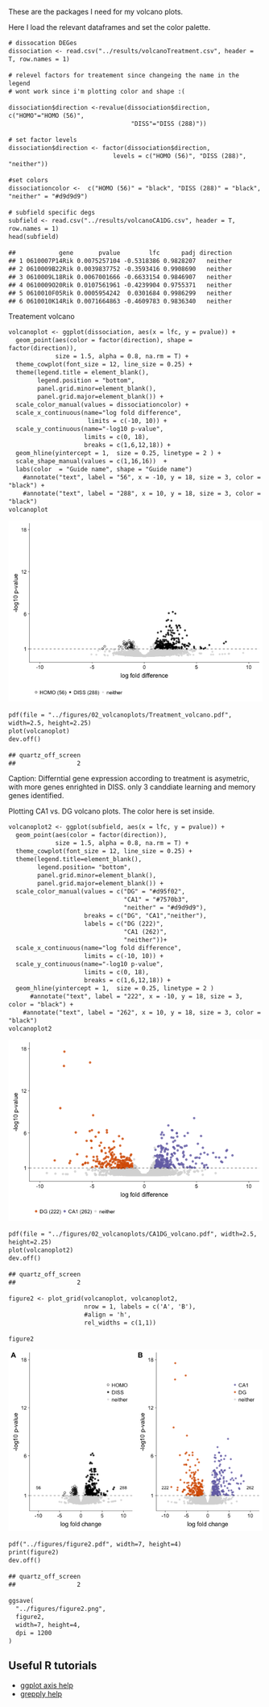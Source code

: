 These are the packages I need for my volcano plots.

Here I load the relevant dataframes and set the color palette.

    # dissocation DEGes
    dissociation <- read.csv("../results/volcanoTreatment.csv", header = T, row.names = 1)

    # relevel factors for treatement since changeing the name in the legend
    # wont work since i'm plotting color and shape :(

    dissociation$direction <-revalue(dissociation$direction, c("HOMO"="HOMO (56)", 
                                      "DISS"="DISS (288)"))

    # set factor levels
    dissociation$direction <- factor(dissociation$direction,
                                 levels = c("HOMO (56)", "DISS (288)", "neither"))

    #set colors
    dissociationcolor <-  c("HOMO (56)" = "black", "DISS (288)" = "black", "neither" = "#d9d9d9")

    # subfield specific degs
    subfield <- read.csv("../results/volcanoCA1DG.csv", header = T, row.names = 1)
    head(subfield)

    ##            gene       pvalue        lfc      padj direction
    ## 1 0610007P14Rik 0.0075257104 -0.5318386 0.9828207   neither
    ## 2 0610009B22Rik 0.0039837752 -0.3593416 0.9908690   neither
    ## 3 0610009L18Rik 0.0067001666 -0.6633154 0.9846907   neither
    ## 4 0610009O20Rik 0.0107561961 -0.4239904 0.9755371   neither
    ## 5 0610010F05Rik 0.0005954242  0.0301684 0.9986299   neither
    ## 6 0610010K14Rik 0.0071664863 -0.4609783 0.9836340   neither

Treatement volcano

    volcanoplot <- ggplot(dissociation, aes(x = lfc, y = pvalue)) + 
      geom_point(aes(color = factor(direction), shape = factor(direction)), 
                 size = 1.5, alpha = 0.8, na.rm = T) + 
      theme_cowplot(font_size = 12, line_size = 0.25) +
      theme(legend.title = element_blank(),
            legend.position = "bottom",
            panel.grid.minor=element_blank(),
            panel.grid.major=element_blank()) +
      scale_color_manual(values = dissociationcolor) +
      scale_x_continuous(name="log fold difference",
                          limits = c(-10, 10)) +
      scale_y_continuous(name="-log10 p-value",
                         limits = c(0, 18),
                         breaks = c(1,6,12,18)) +
      geom_hline(yintercept = 1,  size = 0.25, linetype = 2 ) + 
      scale_shape_manual(values = c(1,16,16))  +
      labs(color  = "Guide name", shape = "Guide name")
        #annotate("text", label = "56", x = -10, y = 18, size = 3, color = "black") + 
        #annotate("text", label = "288", x = 10, y = 18, size = 3, color = "black")
    volcanoplot  

![](../figures/02_volcanoplots/plot-1.png)

    pdf(file = "../figures/02_volcanoplots/Treatment_volcano.pdf", width=2.5, height=2.25)
    plot(volcanoplot)
    dev.off()

    ## quartz_off_screen 
    ##                 2

Caption: Differntial gene expression according to treatment is
asymetric, with more genes enrighted in DISS. only 3 canddiate learning
and memory genes identified.

Plotting CA1 vs. DG volcano plots. The color here is set inside.

    volcanoplot2 <- ggplot(subfield, aes(x = lfc, y = pvalue)) + 
      geom_point(aes(color = factor(direction)), 
                 size = 1.5, alpha = 0.8, na.rm = T) + 
      theme_cowplot(font_size = 12, line_size = 0.25) +
      theme(legend.title=element_blank(),
            legend.position= "bottom",
            panel.grid.minor=element_blank(),
            panel.grid.major=element_blank()) + 
      scale_color_manual(values = c("DG" = "#d95f02",
                                    "CA1" = "#7570b3",
                                    "neither" = "#d9d9d9"),
                         breaks = c("DG", "CA1","neither"),
                         labels = c("DG (222)", 
                                    "CA1 (262)", 
                                    "neither"))+
      scale_x_continuous(name="log fold difference",
                         limits = c(-10, 10)) +
      scale_y_continuous(name="-log10 p-value",
                         limits = c(0, 18),
                         breaks = c(1,6,12,18)) +
      geom_hline(yintercept = 1,  size = 0.25, linetype = 2 )  
          #annotate("text", label = "222", x = -10, y = 18, size = 3, color = "black") + 
        #annotate("text", label = "262", x = 10, y = 18, size = 3, color = "black") 
    volcanoplot2 

![](../figures/02_volcanoplots/subfield-1.png)

    pdf(file = "../figures/02_volcanoplots/CA1DG_volcano.pdf", width=2.5, height=2.25)
    plot(volcanoplot2)
    dev.off()

    ## quartz_off_screen 
    ##                 2

    figure2 <- plot_grid(volcanoplot, volcanoplot2,  
                         nrow = 1, labels = c('A', 'B'), 
                         #align = 'h',
                         rel_widths = c(1,1))

    figure2

![](../figures/02_volcanoplots/figure2old-1.png)

    pdf("../figures/figure2.pdf", width=7, height=4)
    print(figure2)
    dev.off()

    ## quartz_off_screen 
    ##                 2

    ggsave(
      "../figures/figure2.png",
      figure2,
      width=7, height=4,
      dpi = 1200
    )

Useful R tutorials
------------------

-   [ggplot axis
    help](http://ggplot2.tidyverse.org/reference/scale_continuous.html)
-   [grepply
    help](http://www.gettinggeneticsdone.com/2016/01/repel-overlapping-text-labels-in-ggplot2.html)
